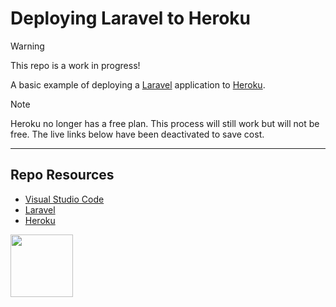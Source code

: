 # Deploying Laravel to Heroku

> [!Warning]  
> This repo is a work in progress!

A basic example of deploying a [Laravel](https://laravel.com/) application to [Heroku](https://www.heroku.com/). 

> [!Note]  
> Heroku no longer has a free plan. This process will still work but will not be free. The live links below have been deactivated to save cost.

***

## Repo Resources

* [Visual Studio Code](https://code.visualstudio.com/)
* [Laravel](https://laravel.com/)
* [Heroku](https://www.heroku.com/)

<a href="https://codeadam.ca">
<img src="https://codeadam.ca/images/code-block.png" width="100">
</a>
